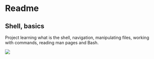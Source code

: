 <h1>Readme</h1>

<h2>Shell, basics</h2>

<p>Project learning what is the shell, navigation, manipulating files, working with commands, reading man pages and Bash.</p>

<a href="https://www.holbertonschool.com/"><img src="https://www.holbertonschool.com/assets/holberton-logo-1cc451260ca3cd297def53f2250a9794810667c7ca7b5fa5879a569a457bf16f.png" /></a>
